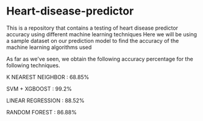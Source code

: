 # Heart-disease-predictor
This is a repository that contains a testing of heart disease predictor accuracy using different machine learning techniques
Here we will be using a sample dataset on our prediction model to find the accuracy of the machine learning algorithms used

As far as we've seen, we obtain the following accuracy percentage for the following techniques.

K NEAREST NEIGHBOR : 68.85%

SVM + XGBOOST : 99.2%

LINEAR REGRESSION : 88.52%

RANDOM FOREST : 86.88%
